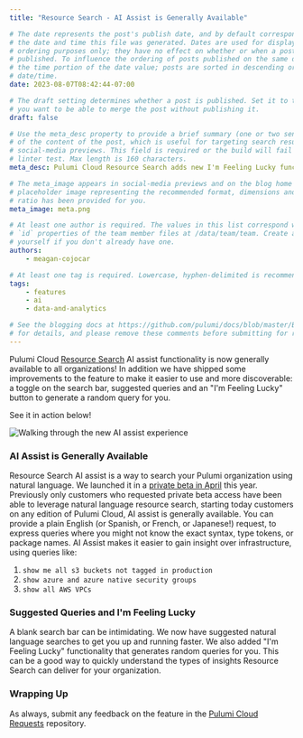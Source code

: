 ```yaml
---
title: "Resource Search - AI Assist is Generally Available"

# The date represents the post's publish date, and by default corresponds with
# the date and time this file was generated. Dates are used for display and
# ordering purposes only; they have no effect on whether or when a post is
# published. To influence the ordering of posts published on the same date, use
# the time portion of the date value; posts are sorted in descending order by
# date/time.
date: 2023-08-07T08:42:44-07:00

# The draft setting determines whether a post is published. Set it to true if
# you want to be able to merge the post without publishing it.
draft: false

# Use the meta_desc property to provide a brief summary (one or two sentences)
# of the content of the post, which is useful for targeting search results or
# social-media previews. This field is required or the build will fail the
# linter test. Max length is 160 characters.
meta_desc: Pulumi Cloud Resource Search adds new I'm Feeling Lucky functionality, new and easier to use toggle and expands access outside of waitlist.

# The meta_image appears in social-media previews and on the blog home page. A
# placeholder image representing the recommended format, dimensions and aspect
# ratio has been provided for you.
meta_image: meta.png

# At least one author is required. The values in this list correspond with the
# `id` properties of the team member files at /data/team/team. Create a file for
# yourself if you don't already have one.
authors:
    - meagan-cojocar

# At least one tag is required. Lowercase, hyphen-delimited is recommended.
tags:
    - features
    - ai
    - data-and-analytics

# See the blogging docs at https://github.com/pulumi/docs/blob/master/BLOGGING.md
# for details, and please remove these comments before submitting for review.
---
```


Pulumi Cloud [Resource Search](/docs/pulumi-cloud/insights/search) AI assist functionality is now generally available to all organizations! In addition we have shipped some improvements to the feature to make it easier to use and more discoverable: a toggle on the search bar, suggested queries and an "I'm Feeling Lucky" button to generate a random query for you.

<!--more-->
See it in action below!

![Walking through the new AI assist experience](https://www.pulumi.com/uploads/feeling-lucky.gif)

### AI Assist is Generally Available

Resource Search AI assist is a way to search your Pulumi organization using natural language. We launched it in a [private beta in April](/blog/pulumi-insights) this year. Previously only customers who requested private beta access have been able to leverage natural language resource search, starting today customers on any edition of Pulumi Cloud, AI assist is generally available. You can provide a plain English (or Spanish, or French, or Japanese!) request, to express queries where you might not know the exact syntax, type tokens, or package names. AI Assist makes it easier to gain insight over infrastructure, using queries like:

1. `show me all s3 buckets not tagged in production`
2. `show azure and azure native security groups`
3. `show all AWS VPCs`

### Suggested Queries and I'm Feeling Lucky

A blank search bar can be intimidating. We now have suggested natural language searches to get you up and running faster. We also added "I'm Feeling Lucky" functionality that generates random queries for you. This can be a good way to quickly understand the types of insights Resource Search can deliver for your organization.

### Wrapping Up

As always, submit any feedback on the feature in the [Pulumi Cloud Requests](https://github.com/pulumi/pulumi-cloud-requests/issues/new/choose) repository.
